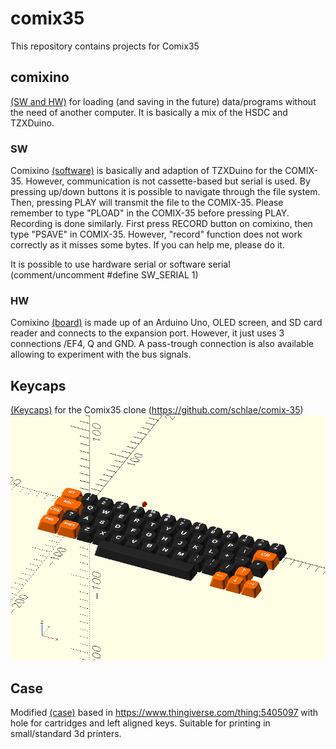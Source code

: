 # comix35
This repository contains projects for Comix35

## comixino
[(SW and HW)](https://github.com/issalig/comix35/tree/main/comixino) for loading (and saving in the future) data/programs without the need of another computer. It is basically a mix of the HSDC and TZXDuino.

### SW
Comixino [(software)](https://github.com/issalig/comix35/tree/main/comixino/sw) is basically and adaption of TZXDuino for the COMIX-35. However, communication is not cassette-based but serial is used.
By pressing up/down buttons it is possible to navigate through the file system. Then, pressing PLAY will transmit the file to the COMIX-35. Please remember to type "PLOAD" in the COMIX-35 before pressing PLAY.
Recording is done similarly. First press RECORD button on comixino, then type "PSAVE" in COMIX-35. However, "record" function does not work correctly as it misses some bytes. If you can help me, please do it.

It is possible to use hardware serial or software serial (comment/uncomment #define SW_SERIAL 1)

### HW
Comixino [(board)](https://github.com/issalig/comix35/tree/main/comixino/hw) is made up of an Arduino Uno, OLED screen, and SD card reader and connects to the expansion port. However, it just uses 3 connections /EF4, Q and GND.
A pass-trough connection is also available allowing to experiment with the bus signals.

## Keycaps
[(Keycaps)](https://github.com/issalig/comix35/tree/main/keycaps) for the Comix35 clone (https://github.com/schlae/comix-35)
![keycaps_left](keycaps/comix35_keys_align_left.png)

## Case
Modified [(case)](https://github.com/issalig/comix35/tree/main/case) based in https://www.thingiverse.com/thing:5405097 with hole for cartridges and left aligned keys. Suitable for printing in small/standard 3d printers.


